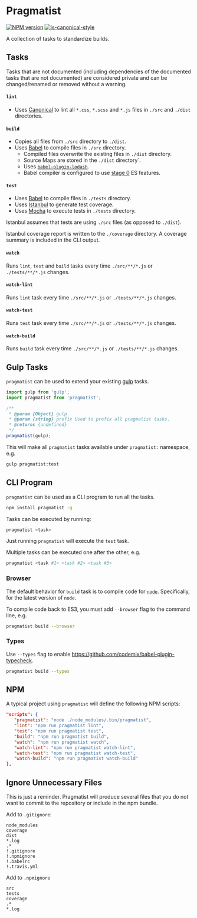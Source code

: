 # Pragmatist

[![NPM version](http://img.shields.io/npm/v/pragmatist.svg?style=flat-square)](https://www.npmjs.com/package/pragmatist)
[![js-canonical-style](https://img.shields.io/badge/code%20style-canonical-brightgreen.svg?style=flat-square)](https://github.com/gajus/canonical)

A collection of tasks to standardize builds.

## Tasks

Tasks that are not documented (including dependencies of the documented tasks that are not documented) are considered private and can be changed/renamed or removed without a warning.

#### `lint`

* Uses [Canonical](https://github.com/gajus/canonical) to lint all `*.css`, `*.scss` and `*.js` files in `./src` and `./dist` directories.

#### `build`

* Copies all files from `./src` directory to `./dist`.
* Uses [Babel](https://babeljs.io/) to compile files in `./src` directory.
    * Compiled files overwrite the existing files in `./dist` directory.
    * Source Maps are stored in the `./dist` directory`.
    * Uses [`babel-plugin-lodash`](https://github.com/megawac/babel-plugin-lodash).
    * Babel compiler is configured to use [stage 0](https://babeljs.io/docs/usage/options/) ES features.

#### `test`

* Uses [Babel](https://babeljs.io/) to compile files in `./tests` directory.
* Uses [Istanbul](https://github.com/gotwarlost/istanbul) to generate test coverage.
* Uses [Mocha](https://mochajs.org/) to execute tests in `./tests` directory.

Istanbul assumes that tests are using `./src` files (as opposed to `./dist`).

Istanbul coverage report is written to the `./coverage` directory. A coverage summary is included in the CLI output.

#### `watch`

Runs `lint`, `test` and `build` tasks every time `./src/**/*.js` or `./tests/**/*.js` changes.

#### `watch-lint`

Runs `lint` task every time `./src/**/*.js` or `./tests/**/*.js` changes.

#### `watch-test`

Runs `test` task every time `./src/**/*.js` or `./tests/**/*.js` changes.

#### `watch-build`

Runs `build` task every time `./src/**/*.js` or `./tests/**/*.js` changes.

## Gulp Tasks

`pragmatist` can be used to extend your existing [gulp](https://github.com/gulpjs/gulp) tasks.

```js
import gulp from 'gulp';
import pragmatist from 'pragmatist';

/**
 * @param {Object} gulp
 * @param {string} prefix Used to prefix all pragmatist tasks.
 * @returns {undefined}
 */
pragmatist(gulp);
```

This will make all `pragmatist` tasks available under `pragmatist:` namespace, e.g.

```sh
gulp pragmatist:test
```

## CLI Program

`pragmatist` can be used as a CLI program to run all the tasks.

```sh
npm install pragmatist -g
```

Tasks can be executed by running:

```sh
pragmatist <task>
```

Just running `pragmatist` will execute the `test` task.

Multiple tasks can be executed one after the other, e.g.

```sh
pragmatist <task #1> <task #2> <task #3>
```

### Browser

The default behavior for `build` task is to compile code for [`node`](https://nodejs.org/). Specifically, for the latest version of `node`.

To compile code back to ES3, you must add `--browser` flag to the command line, e.g.

```sh
pragmatist build --browser
```

### Types

Use `--types` flag to enable https://github.com/codemix/babel-plugin-typecheck.

```sh
pragmatist build --types
```

## NPM

A typical project using `pragmatist` will define the following NPM scripts:

```json
"scripts": {
   "pragmatist": "node ./node_modules/.bin/pragmatist",
   "lint": "npm run pragmatist lint",
   "test": "npm run pragmatist test",
   "build": "npm run pragmatist build",
   "watch": "npm run pragmatist watch",
   "watch-lint": "npm run pragmatist watch-lint",
   "watch-test": "npm run pragmatist watch-test",
   "watch-build": "npm run pragmatist watch-build"
},
```

## Ignore Unnecessary Files

This is just a reminder. Pragmatist will produce several files that you do not want to commit to the repository or include in the npm bundle.

Add to `.gitignore`:

```
node_modules
coverage
dist
*.log
.*
!.gitignore
!.npmignore
!.babelrc
!.travis.yml
```

Add to `.npmignore`

```
src
tests
coverage
.*
*.log
```
